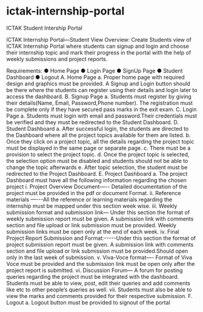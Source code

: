 # ictak-internship-portal
ICTAK Student Intership Portal

ICTAK Internship Portal—Student View
Overview: Create Students view of ICTAK Internship Portal where students can signup and login
and choose their internship topic and mark their progress in the portal with the help of weekly
submissions and project reports.

Requirements:
● Home Page
● Login Page
● SignUp Page
● Student Dashboard
● Logout
A. Home Page
a. Proper home page with required design and graphics must be provided. A Signup and
Login button should be there where the students can register using their details and login
later to access the dashboard.
B. Signup Page
a. Students must register by giving their details(Name, Email, Password,Phone number).
The registration must be complete only if they have secured pass marks in the exit exam.
C. Login Page
a. Students must login with email and password.Their credentials must be verified and they
must be redirected to the Student Dashboard.
D. Student Dashboard
a. After successful login, the students are directed to the Dashboard where all the project
topics available for them are listed.
b. Once they click on a project topic, all the details regarding the project topic must be
displayed in the same page or separate page.
c. There must be a provision to select the project topic.
d. Once the project topic is selected, the selection option must be disabled and students
should not be able to change the topic afterwards
e. After topic selection, the student must be redirected to the Project Dashboard.
E. Project Dashboard
a. The project Dashboard must have all the following information regarding the chosen
project
i. Project Overview Document—-- Detailed documentation of the project must be
provided in the pdf or document Format.
ii. Reference materials —---All the reference or learning materials regarding the
internship must be mapped under this section week wise.
iii. Weekly submission format and submission link— Under this section the
format of weekly submission report must be given. A submission link with
comments section and file upload or link submission must be provided. Weekly
submission links must be open only at the end of each week.
iv. Final Project Report Submission and Format:-----Under this section the format
of project submission report must be given. A submission link with comments
section and file upload or link submission must be provided.Should open only in
the last week of submission.
v. Viva-Voce format—- Format of Viva Voce must be provided and the submission
link must be open only after the project report is submitted.
vi. Discussion Forum— A forum for posting queries regarding the project must be
integrated with the dashboard. Students must be able to view, post, edit their
queries and add comments like etc to other people’s queries as well.
vii. Students must also be able to view the marks and comments provided for their
respective submission.
F. Logout
a. Logout button must be provided to signout of the portal
